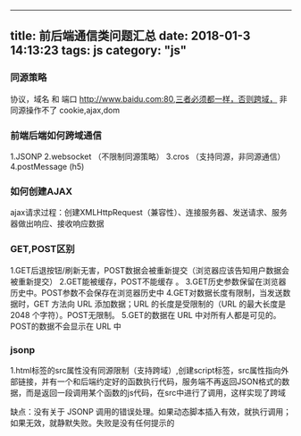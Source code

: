 
---
title: 前后端通信类问题汇总
date: 2018-01-3 14:13:23
tags: js
category: "js" 
---

### **同源策略**

协议，域名 和 端口  http://www.baidu.com:80,三者必须都一样，否则跨域，
非同源操作不了 cookie,ajax,dom



### **前端后端如何跨域通信**

1.JSONP
2.websocket （不限制同源策略）
3.cros   （支持同源，非同源通信）
4.postMessage (h5)


### **如何创建AJAX**
ajax请求过程：创建XMLHttpRequest（兼容性）、连接服务器、发送请求、服务器做出响应、接收响应数据 

### **GET,POST区别**
1.GET后退按钮/刷新无害，POST数据会被重新提交（浏览器应该告知用户数据会被重新提交）
2.GET能被缓存，POST不能缓存 。
3.GET历史参数保留在浏览器历史中。POST参数不会保存在浏览器历史中
4.GET对数据长度有限制，当发送数据时，GET 方法向 URL 添加数据；URL 的长度是受限制的（URL 的最大长度是 2048 个字符）。POST无限制。
5.GET的数据在 URL 中对所有人都是可见的。POST的数据不会显示在 URL 中


### **jsonp**

1.html标签的src属性没有同源限制（支持跨域）,创建script标签，src属性指向外部链接，并有一个和后端约定好的函数执行代码，服务端不再返回JSON格式的数据，而是返回一段调用某个函数的js代码，在src中进行了调用，这样实现了跨域

缺点：没有关于 JSONP 调用的错误处理。如果动态脚本插入有效，就执行调用；如果无效，就静默失败。失败是没有任何提示的